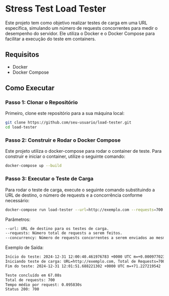# Stress Test Load Tester

Este projeto tem como objetivo realizar testes de carga em uma URL específica, simulando um número de requests concorrentes para medir o desempenho do servidor. Ele utiliza o Docker e o Docker Compose para facilitar a execução do teste em containers.

## Requisitos

- Docker
- Docker Compose

## Como Executar

### Passo 1: Clonar o Repositório

Primeiro, clone este repositório para a sua máquina local:

```bash
git clone https://github.com/seu-usuario/load-tester.git
cd load-tester
```

### Passo 2: Construir e Rodar o Docker Compose

Este projeto utiliza o docker-compose para rodar o container de teste. Para construir e iniciar o container, utilize o seguinte comando:

```bash
docker-compose up --build
````

### Passo 3: Executar o Teste de Carga

Para rodar o teste de carga, execute o seguinte comando substituindo a URL de destino, o número de requests e a concorrência conforme necessário:

```bash
docker-compose run load-tester --url=http://exemplo.com --requests=700 --concurrency=10
```

Parâmetros:

```bash
--url: URL de destino para os testes de carga.
--requests: Número total de requests a serem feitos.
--concurrency: Número de requests concorrentes a serem enviados ao mesmo tempo.
```

Exemplo de Saída:

```bash
Início do teste: 2024-12-31 12:00:40.461976783 +0000 UTC m=+0.000977023
Iniciando teste de carga: URL=http://exemplo.com, Total de Requests=700, Concorrência=10
Fim do teste: 2024-12-31 12:01:51.688221302 +0000 UTC m=+71.227219542

Teste concluído em 67.08s
Total de requests: 700
Tempo médio por request: 0.095830s
Status 200: 700
```